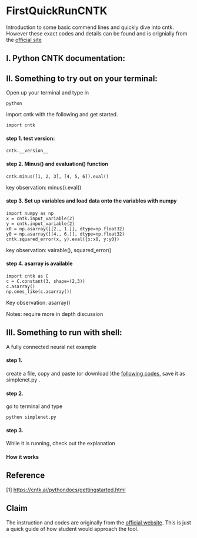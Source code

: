 # FirstQuickRunCNTK
Introduction to some basic commend lines and quickly dive into cntk. However these exact codes and details can be found and is orignially from the [official site](https://cntk.ai/pythondocs/gettingstarted.html)

## I. Python CNTK documentation:

## II. Something to try out on your terminal:
Open up your terminal and type in
```
python
```
import cntk with the following and get started.
```
import cntk
```
#### step 1. test version:
```
cntk.__version__
```
#### step 2. Minus() and evaluation() function
```
cntk.minus([1, 2, 3], [4, 5, 6]).eval()
```
key observation: minus().eval()

#### step 3. Set up variables and load data onto the variables with numpy
```
import numpy as np
x = cntk.input_variable(2)
y = cntk.input_variable(2)
x0 = np.asarray([[2., 1.]], dtype=np.float32)
y0 = np.asarray([[4., 6.]], dtype=np.float32)
cntk.squared_error(x, y).eval({x:x0, y:y0})
```
key observation: vairable(), squared_error()

#### step 4. asarray is available
```
import cntk as C
c = C.constant(3, shape=(2,3))
c.asarray()
np.ones_like(c.asarray())
```
Key observation: asarray()

Notes: require more in depth discussion

## III. Something to run with shell:
A fully connected neural net example
 
#### step 1. 
create a file, copy and paste (or download )the [following codes](simplenet.py), save it as simplenet.py .


#### step 2. 
go to terminal and type 
```
python simplenet.py
```

#### step 3.
While it is running, check out the explanation

#### How it works

## Reference
[1] https://cntk.ai/pythondocs/gettingstarted.html
## Claim
The instruction and codes are originally from the [official website](https://cntk.ai/pythondocs/).
This is just a quick guide of how student would approach the tool.
